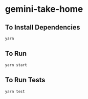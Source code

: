 # gemini-take-home

## To Install Dependencies

`yarn`

## To Run

`yarn start`

## To Run Tests

`yarn test`
